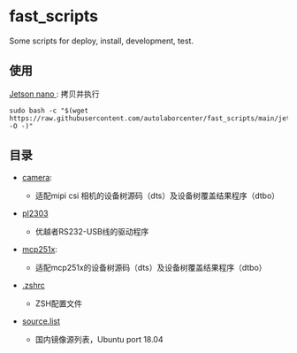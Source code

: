 # fast_scripts
Some scripts for deploy, install, development, test.

## 使用

[Jetson nano ](jetson_nano.sh): 拷贝并执行

```
sudo bash -c "$(wget https://raw.githubusercontent.com/autolaborcenter/fast_scripts/main/jetson_nano.sh -O -)"
```

## 目录

* [camera](camera):
    * 适配mipi csi 相机的设备树源码（dts）及设备树覆盖结果程序（dtbo）

* [pl2303](pl2303)
    *  优越者RS232-USB线的驱动程序

* [mcp251x](mcp251x):
    * 适配mcp251x的设备树源码（dts）及设备树覆盖结果程序（dtbo）

* [.zshrc](.zshrc)
    *  ZSH配置文件

* [source.list](sources.list)
    *  国内镜像源列表，Ubuntu port 18.04



